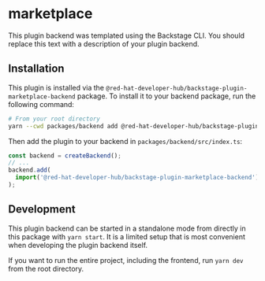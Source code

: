 # marketplace

This plugin backend was templated using the Backstage CLI. You should replace this text with a description of your plugin backend.

## Installation

This plugin is installed via the `@red-hat-developer-hub/backstage-plugin-marketplace-backend` package. To install it to your backend package, run the following command:

```bash
# From your root directory
yarn --cwd packages/backend add @red-hat-developer-hub/backstage-plugin-marketplace-backend
```

Then add the plugin to your backend in `packages/backend/src/index.ts`:

```ts
const backend = createBackend();
// ...
backend.add(
  import('@red-hat-developer-hub/backstage-plugin-marketplace-backend'),
);
```

## Development

This plugin backend can be started in a standalone mode from directly in this
package with `yarn start`. It is a limited setup that is most convenient when
developing the plugin backend itself.

If you want to run the entire project, including the frontend, run `yarn dev` from the root directory.
